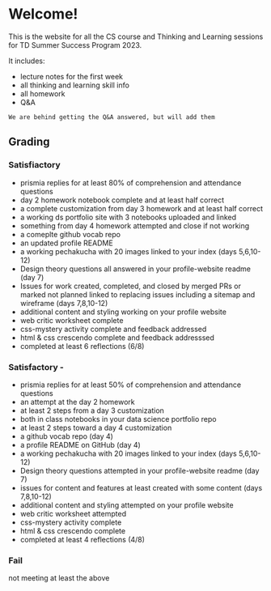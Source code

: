 # Welcome! 


This is the website for all the CS course and Thinking and Learning sessions for TD Summer Success Program 2023.  

It includes: 
- lecture notes for the first week
- all thinking and learning skill info
- all homework 
- Q&A 

```{important}
We are behind getting the Q&A answered, but will add them
```



## Grading 

### Satisfiactory 

- prismia replies for at least 80% of comprehension and attendance questions
- day 2 homework notebook complete and at least half correct
- a complete customization from day 3 homework and at least half correct
- a working ds portfolio site with 3 notebooks uploaded and linked
- something from day 4 homework attempted and close if not working
- a comeplte github vocab repo
- an updated profile README
- a working pechakucha with 20 images linked to your index (days 5,6,10-12)
- Design theory questions all answered in your profile-website readme (day 7)
- Issues for work created, completed, and closed by merged PRs or marked not planned linked to replacing issues including a sitemap and wireframe (days 7,8,10-12)
- additional content and styling working on your profile website
- web critic worksheet complete
- css-mystery activity complete and feedback addressed
- html & css crescendo complete and feedback addresssed
- completed at least 6 reflections (6/8)

### Satisfactory - 

- prismia replies for at least 50% of comprehension and attendance questions
- an attempt at the day 2 homework
- at least 2 steps from a day 3 customization
- both in class notebooks in your data science portfolio repo
- at least 2 steps toward a day 4 customization
- a github vocab repo (day 4)
- a profile README on GitHub (day 4)
- a working pechakucha with 20 images linked to your index (days 5,6,10-12)
- Design theory questions attempted in your profile-website readme (day 7)
- issues for content and features at least created with some content (days 7,8,10-12)
- additional content and styling attempted on your profile website
- web critic worksheet attempted
- css-mystery activity complete
- html & css crescendo complete
- completed at least 4 reflections (4/8)

### Fail

not meeting at least the above
